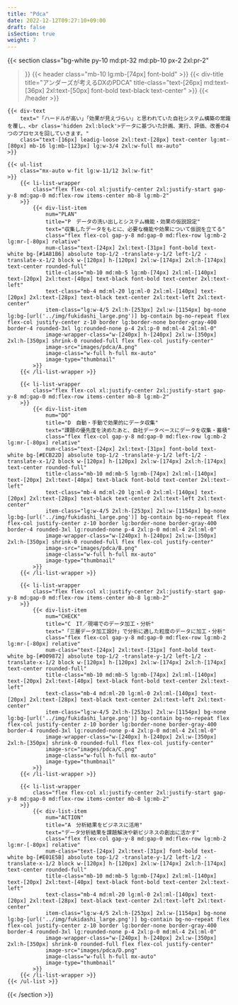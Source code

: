 ```yaml
---
title: "Pdca"
date: 2022-12-12T09:27:10+09:00
draft: false
isSection: true
weight: 7
---
```


{{< section
    class="bg-white py-10 md:pt-32 md:pb-10 px-2 2xl:pr-2"
>}}
    {{< header
        class="mb-10 lg:mb-[74px] font-bold"
    >}}
        {{< div-title
            title="アンダーズが考えるDXのPDCA"
            title-class="text-[26px] md:text-[36px] 2xl:text-[50px] font-bold text-black text-center"
        >}}
    {{< /header >}}

    {{< div-text
        text="「ハードルが高い」「効果が見えづらい」と思われていた自社システム構築の常識を覆し、<br class='hidden 2xl:block'>データに基づいた計画、実行、評価、改善の4つのプロセスを回していきます。"
        class="text-[16px] leadig-loose 2xl:text-[28px] text-center lg:mt-[80px] mb-16 lg:mb-[123px] lg:w-3/4 2xl:w-full mx-auto"
    >}}

    {{< ul-list
        class="mx-auto w-fit lg:w-11/12 3xl:w-fit"
    >}}
        {{< li-list-wrapper
            class="flex flex-col xl:justify-center 2xl:justify-start gap-y-8 md:gap-0 md:flex-row items-center mb-8 lg:mb-2"
        >}}
            {{< div-list-item
                num="PLAN"
                title="P　データの洗い出しとシステム機能・効果の仮説設定"
                text="収集したデータをもとに、必要な機能や効果について仮説を立てる"
                class="flex flex-col gap-y-8 md:gap-0 md:flex-row lg:mb-2 lg:mr-[-80px] relative"
                num-class="text-[24px] 2xl:text-[31px] font-bold text-white bg-[#1A81B6] absolute top-1/2 -translate-y-1/2 left-1/2 -translate-x-1/2 block w-[120px] h-[120px] 2xl:w-[174px] 2xl:h-[174px] text-center rounded-full"
                title-class="mb-10 md:mb-5 lg:mb-[74px] 2xl:ml-[140px] text-[20px] 2xl:text-[40px] text-black font-bold text-center 2xl:text-left"
                text-class="mb-4 md:ml-20 lg:ml-0 2xl:ml-[140px] text-[20px] 2xl:text-[28px] text-black text-center 2xl:text-left 2xl:text-center"
                item-class="lg:w-4/5 2xl:h-[253px] 2xl:w-[1154px] bg-none lg:bg-[url('../img/fukidashi_large.png')] bg-contain bg-no-repeat flex flex-col justify-center z-10 border lg:border-none border-gray-400 border-4 rounded-3xl lg:rounded-none p-4 2xl:p-0 md:ml-4 2xl:ml-0"
                image-wrapper-class="w-[240px] h-[240px] 2xl:w-[350px] 2xl:h-[350px] shrink-0 rounded-full flex flex-col justify-center"
                image-src="images/pdca/A.png"
                image-class="w-full h-full mx-auto"
                image-type="thumbnail"
            >}}
        {{< /li-list-wrapper >}}

        {{< li-list-wrapper
            class="flex flex-col xl:justify-center 2xl:justify-start gap-y-8 md:gap-0 md:flex-row items-center mb-8 lg:mb-2"
        >}}
            {{< div-list-item
                num="DO"
                title="D　自動・手動で効果的にデータ収集"
                text="課題の優先度を決めたあと、自社データベースにデータを収集・蓄積"
                class="flex flex-col gap-y-8 md:gap-0 md:flex-row lg:mb-2 lg:mr-[-80px] relative"
                num-class="text-[24px] 2xl:text-[31px] font-bold text-white bg-[#ECB22D] absolute top-1/2 -translate-y-1/2 left-1/2 -translate-x-1/2 block w-[120px] h-[120px] 2xl:w-[174px] 2xl:h-[174px] text-center rounded-full"
                title-class="mb-10 md:mb-5 lg:mb-[74px] 2xl:ml-[140px] text-[20px] 2xl:text-[40px] text-black font-bold text-center 2xl:text-left"
                text-class="mb-4 md:ml-20 lg:ml-0 2xl:ml-[140px] text-[20px] 2xl:text-[28px] text-black text-center 2xl:text-left 2xl:text-center"
                item-class="lg:w-4/5 2xl:h-[253px] 2xl:w-[1154px] bg-none lg:bg-[url('../img/fukidashi_large.png')] bg-contain bg-no-repeat flex flex-col justify-center z-10 border lg:border-none border-gray-400 border-4 rounded-3xl lg:rounded-none p-4 2xl:p-0 md:ml-4 2xl:ml-0"
                image-wrapper-class="w-[240px] h-[240px] 2xl:w-[350px] 2xl:h-[350px] shrink-0 rounded-full flex flex-col justify-center"
                image-src="images/pdca/B.png"
                image-class="w-full h-full mx-auto"
                image-type="thumbnail"
            >}}
        {{< /li-list-wrapper >}}

        {{< li-list-wrapper
            class="flex flex-col xl:justify-center 2xl:justify-start gap-y-8 md:gap-0 md:flex-row items-center mb-8 lg:mb-2"
        >}}
            {{< div-list-item
                num="CHECK"
                title="C　IT／現場でのデータ加工・分析"
                text="「三層データ加工設計」で分析に適した粒度のデータに加工・分析"
                class="flex flex-col gap-y-8 md:gap-0 md:flex-row lg:mb-2 lg:mr-[-80px] relative"
                num-class="text-[24px] 2xl:text-[31px] font-bold text-white bg-[#009872] absolute top-1/2 -translate-y-1/2 left-1/2 -translate-x-1/2 block w-[120px] h-[120px] 2xl:w-[174px] 2xl:h-[174px] text-center rounded-full"
                title-class="mb-10 md:mb-5 lg:mb-[74px] 2xl:ml-[140px] text-[20px] 2xl:text-[40px] text-black font-bold text-center 2xl:text-left"
                text-class="mb-4 md:ml-20 lg:ml-0 2xl:ml-[140px] text-[20px] 2xl:text-[28px] text-black text-center 2xl:text-left 2xl:text-center"
                item-class="lg:w-4/5 2xl:h-[253px] 2xl:w-[1154px] bg-none lg:bg-[url('../img/fukidashi_large.png')] bg-contain bg-no-repeat flex flex-col justify-center z-10 border lg:border-none border-gray-400 border-4 rounded-3xl lg:rounded-none p-4 2xl:p-0 md:ml-4 2xl:ml-0"
                image-wrapper-class="w-[240px] h-[240px] 2xl:w-[350px] 2xl:h-[350px] shrink-0 rounded-full flex flex-col justify-center"
                image-src="images/pdca/C.png"
                image-class="w-full h-full mx-auto"
                image-type="thumbnail"
            >}}
        {{< /li-list-wrapper >}}

        {{< li-list-wrapper
            class="flex flex-col xl:justify-center 2xl:justify-start gap-y-8 md:gap-0 md:flex-row items-center mb-8 lg:mb-2"
        >}}
            {{< div-list-item
                num="ACTION"
                title="A　分析結果をビジネスに活用"
                text="データ分析結果を課題解決や新ビジネスの創出に活かす"
                class="flex flex-col gap-y-8 md:gap-0 md:flex-row lg:mb-2 lg:mr-[-80px] relative"
                num-class="text-[24px] 2xl:text-[31px] font-bold text-white bg-[#E01E5B] absolute top-1/2 -translate-y-1/2 left-1/2 -translate-x-1/2 block w-[120px] h-[120px] 2xl:w-[174px] 2xl:h-[174px] text-center rounded-full"
                title-class="mb-10 md:mb-5 lg:mb-[74px] 2xl:ml-[140px] text-[20px] 2xl:text-[40px] text-black font-bold text-center 2xl:text-left"
                text-class="mb-4 md:ml-20 lg:ml-0 2xl:ml-[140px] text-[20px] 2xl:text-[28px] text-black text-center 2xl:text-left 2xl:text-center"
                item-class="lg:w-4/5 2xl:h-[253px] 2xl:w-[1154px] bg-none lg:bg-[url('../img/fukidashi_large.png')] bg-contain bg-no-repeat flex flex-col justify-center z-10 border lg:border-none border-gray-400 border-4 rounded-3xl lg:rounded-none p-4 2xl:p-0 md:ml-4 2xl:ml-0"
                image-wrapper-class="w-[240px] h-[240px] 2xl:w-[350px] 2xl:h-[350px] shrink-0 rounded-full flex flex-col justify-center"
                image-src="images/pdca/D.png"
                image-class="w-full h-full mx-auto"
                image-type="thumbnail"
            >}}
        {{< /li-list-wrapper >}}
    {{< /ul-list >}}

{{< /section >}}
